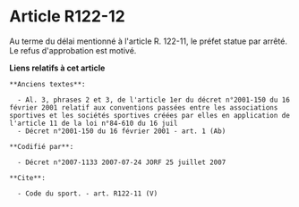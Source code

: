 # Article R122-12

Au terme du délai mentionné à l'article R. 122-11, le préfet statue par arrêté. Le refus d'approbation est motivé.

**Liens relatifs à cet article**

	**Anciens textes**:

	  - Al. 3, phrases 2 et 3, de l'article 1er du décret n°2001-150 du 16 février 2001 relatif aux conventions passées entre les associations sportives et les sociétés sportives créées par elles en application de l'article 11 de la loi n°84-610 du 16 juil
	  - Décret n°2001-150 du 16 février 2001 - art. 1 (Ab)

	**Codifié par**:

	  - Décret n°2007-1133 2007-07-24 JORF 25 juillet 2007

	**Cite**:

	  - Code du sport. - art. R122-11 (V)
